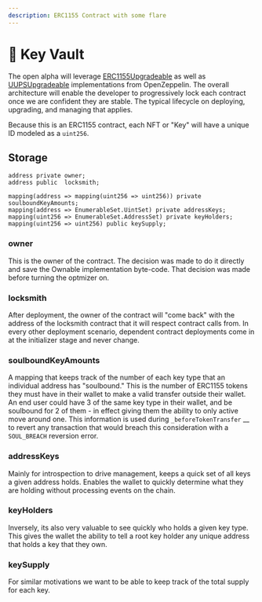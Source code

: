 ```yaml
---
description: ERC1155 Contract with some flare
---
```


# 🏦 Key Vault

The open alpha will leverage [ERC1155Upgradeable](https://github.com/OpenZeppelin/openzeppelin-contracts-upgradeable/blob/master/docs/modules/ROOT/pages/erc1155.adoc) as well as [UUPSUpgradeable](https://docs.openzeppelin.com/contracts/4.x/api/proxy#UUPSUpgradeable) implementations from OpenZeppelin. The overall architecture will enable the developer to progressively lock each contract once we are confident they are stable. The typical lifecycle on deploying, upgrading, and managing that applies.

Because this is an ERC1155 contract, each NFT or "Key" will have a unique ID modeled as a `uint256`.

## Storage

```
address private owner;
address public  locksmith;

mapping(address => mapping(uint256 => uint256)) private soulboundKeyAmounts;
mapping(address => EnumerableSet.UintSet) private addressKeys;
mapping(uint256 => EnumerableSet.AddressSet) private keyHolders;
mapping(uint256 => uint256) public keySupply;
```

### owner

This is the owner of the contract. The decision was made to do it directly and save the Ownable implementation byte-code. That decision was made before turning the optmizer on.

### locksmith

After deployment, the owner of the contract will "come back" with the address of the locksmith contract that it will respect contract calls from. In every other deployment scenario, dependent contract deployments come in at the initializer stage and never change.

### soulboundKeyAmounts

A mapping that keeps track of the number of each key type that an individual address has "soulbound." This is the number of ERC1155 tokens they must have in their wallet to make a valid transfer outside their wallet. An end user could have 3 of the same key type in their wallet, and be soulbound for 2 of them - in effect giving them the ability to only active move around one. This information is used during `_beforeTokenTransfer` __ to revert any transaction that would breach this consideration with a `SOUL_BREACH` reversion error.

### addressKeys

Mainly for introspection to drive management, keeps a quick set of all keys a given address holds. Enables the wallet to quickly determine what they are holding without processing events on the chain.

### keyHolders

Inversely, its also very valuable to see quickly who holds a given key type. This gives the wallet the ability to tell a root key holder any unique address that holds a key that they own.

### keySupply

For similar motivations we want to be able to keep track of the total supply for each key.

